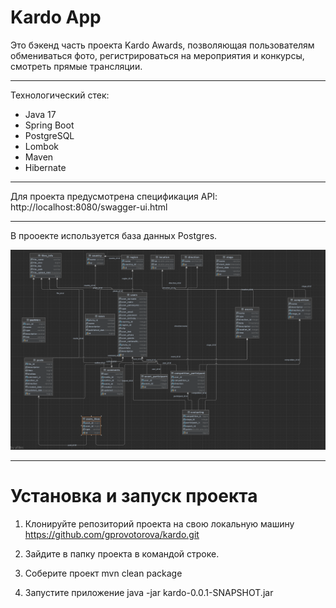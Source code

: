 # Kardo App

Это бэкенд часть проекта Kardo Awards, позволяющая пользователям обмениваться фото, регистрироваться на мероприятия и конкурсы, смотреть прямые трансляции.

____
Технологический стек:
* Java 17
* Spring Boot
* PostgreSQL
* Lombok
* Maven
* Hibernate
____

Для проекта предусмотрена спецификация API: http://localhost:8080/swagger-ui.html
____

В прооекте используется база данных Postgres.

![Схема БД](schema.png)
____
# Установка и запуск проекта
1. Клонируйте репозиторий проекта на свою локальную машину
https://github.com/gprovotorova/kardo.git

2. Зайдите в папку проекта в командой строке.

3. Соберите проект
mvn clean package

5. Запустите приложение
java -jar kardo-0.0.1-SNAPSHOT.jar
